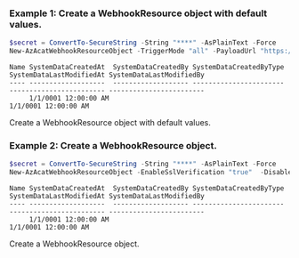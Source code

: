 ### Example 1: Create a WebhookResource object with default values.
```powershell
$secret = ConvertTo-SecureString -String "****" -AsPlainText -Force
New-AzAcatWebhookResourceObject -TriggerMode "all" -PayloadUrl "https://example.com" -Secret $secret
```

```output
Name SystemDataCreatedAt  SystemDataCreatedBy SystemDataCreatedByType SystemDataLastModifiedAt SystemDataLastModifiedBy
---- -------------------  ------------------- ----------------------- ------------------------ ------------------------
     1/1/0001 12:00:00 AM                                             1/1/0001 12:00:00 AM
```

Create a WebhookResource object with default values.

### Example 2: Create a WebhookResource object.
```powershell
$secret = ConvertTo-SecureString -String "****" -AsPlainText -Force
New-AzAcatWebhookResourceObject -EnableSslVerification "true"  -Disable -TriggerMode "all" -PayloadUrl "https://example.com" -ContentType "application/json" -Secret $secret
```

```output
Name SystemDataCreatedAt  SystemDataCreatedBy SystemDataCreatedByType SystemDataLastModifiedAt SystemDataLastModifiedBy
---- -------------------  ------------------- ----------------------- ------------------------ ------------------------
     1/1/0001 12:00:00 AM                                             1/1/0001 12:00:00 AM
```

Create a WebhookResource object.
